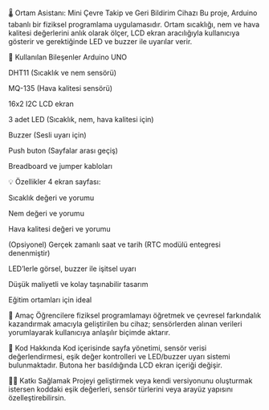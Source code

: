 🌡️ Ortam Asistanı: Mini Çevre Takip ve Geri Bildirim Cihazı
Bu proje, Arduino tabanlı bir fiziksel programlama uygulamasıdır. Ortam sıcaklığı, nem ve hava kalitesi değerlerini anlık olarak ölçer, LCD ekran aracılığıyla kullanıcıya gösterir ve gerektiğinde LED ve buzzer ile uyarılar verir.

🔧 Kullanılan Bileşenler
Arduino UNO

DHT11 (Sıcaklık ve nem sensörü)

MQ-135 (Hava kalitesi sensörü)

16x2 I2C LCD ekran

3 adet LED (Sıcaklık, nem, hava kalitesi için)

Buzzer (Sesli uyarı için)

Push buton (Sayfalar arası geçiş)

Breadboard ve jumper kabloları

💡 Özellikler
4 ekran sayfası:

Sıcaklık değeri ve yorumu

Nem değeri ve yorumu

Hava kalitesi değeri ve yorumu

(Opsiyonel) Gerçek zamanlı saat ve tarih (RTC modülü entegresi denenmiştir)

LED’lerle görsel, buzzer ile işitsel uyarı

Düşük maliyetli ve kolay taşınabilir tasarım

Eğitim ortamları için ideal

🧠 Amaç
Öğrencilere fiziksel programlamayı öğretmek ve çevresel farkındalık kazandırmak amacıyla geliştirilen bu cihaz; sensörlerden alınan verileri yorumlayarak kullanıcıya anlaşılır biçimde aktarır.

📁 Kod Hakkında
Kod içerisinde sayfa yönetimi, sensör verisi değerlendirmesi, eşik değer kontrolleri ve LED/buzzer uyarı sistemi bulunmaktadır. Butona her basıldığında LCD ekran içeriği değişir.

👨‍💻 Katkı Sağlamak
Projeyi geliştirmek veya kendi versiyonunu oluşturmak istersen koddaki eşik değerleri, sensör türlerini veya arayüz yapısını özelleştirebilirsin.
